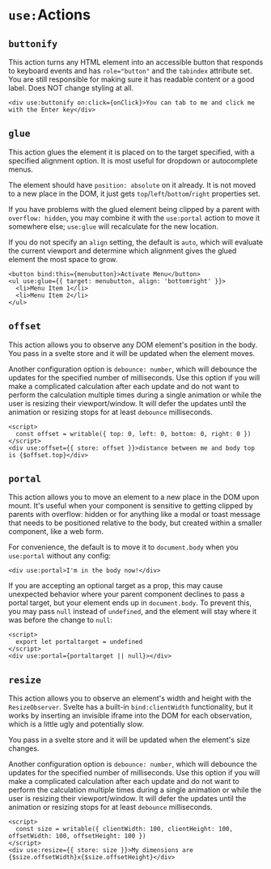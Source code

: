 # `use:`Actions

## `buttonify`
This action turns any HTML element into an accessible button that responds to keyboard events and has
`role="button"` and the `tabindex` attribute set. You are still responsible for making sure it has
readable content or a good label. Does NOT change styling at all.
```svelte
<div use:buttonify on:click={onClick}>You can tab to me and click me with the Enter key</div>
```

## `glue`
This action glues the element it is placed on to the target specified, with a specified alignment
option. It is most useful for dropdown or autocomplete menus.

The element should have `position: absolute` on it already. It is not moved to a new place in the DOM,
it just gets `top`/`left`/`bottom`/`right` properties set.

If you have problems with the glued element being clipped by a parent with `overflow: hidden`, you
may combine it with the `use:portal` action to move it somewhere else; `use:glue` will recalculate
for the new location.

If you do not specify an `align` setting, the default is `auto`, which will evaluate the current
viewport and determine which alignment gives the glued element the most space to grow.
```svelte
<button bind:this={menubutton}>Activate Menu</button>
<ul use:glue={{ target: menubutton, align: 'bottomright' }}>
  <li>Menu Item 1</li>
  <li>Menu Item 2</li>
</ul>
```

## `offset`
This action allows you to observe any DOM element's position in the body. You pass in a svelte store
and it will be updated when the element moves.

Another configuration option is `debounce: number`, which will debounce the updates for the specified
number of milliseconds. Use this option if you will make a complicated calculation after each update and do not
want to perform the calculation multiple times during a single animation or while the user is resizing
their viewport/window. It will defer the updates until the animation or resizing stops for at least `debounce`
milliseconds.
```svelte
<script>
  const offset = writable({ top: 0, left: 0, bottom: 0, right: 0 })
</script>
<div use:offset={{ store: offset }}>distance between me and body top is {$offset.top}</div>
```

## `portal`
This action allows you to move an element to a new place in the DOM upon mount. It's useful when your component
is sensitive to getting clipped by parents with overflow: hidden or for anything like a modal or toast message
that needs to be positioned relative to the body, but created within a smaller component, like a web form.

For convenience, the default is to move it to `document.body` when you `use:portal` without any config:
```svelte
<div use:portal>I'm in the body now!</div>
```
If you are accepting an optional target as a prop, this may cause unexpected behavior where your parent component
declines to pass a portal target, but your element ends up in `document.body`. To prevent this, you may pass `null`
instead of `undefined`, and the element will stay where it was before the change to `null`:
```svelte
<script>
  export let portaltarget = undefined
</script>
<div use:portal={portaltarget || null}></div>
```

## `resize`
This action allows you to observe an element's width and height with the `ResizeObserver`. Svelte has a built-in
`bind:clientWidth` functionality, but it works by inserting an invisible iframe into the DOM for each observation,
which is a little ugly and potentially slow.

You pass in a svelte store and it will be updated when the element's size changes.

Another configuration option is `debounce: number`, which will debounce the updates for the specified
number of milliseconds. Use this option if you will make a complicated calculation after each update and do not
want to perform the calculation multiple times during a single animation or while the user is resizing
their viewport/window. It will defer the updates until the animation or resizing stops for at least `debounce`
milliseconds.
```svelte
<script>
  const size = writable({ clientWidth: 100, clientHeight: 100, offsetWidth: 100, offsetHeight: 100 })
</script>
<div use:resize={{ store: size }}>My dimensions are {$size.offsetWidth}x{$size.offsetHeight}</div>
```
